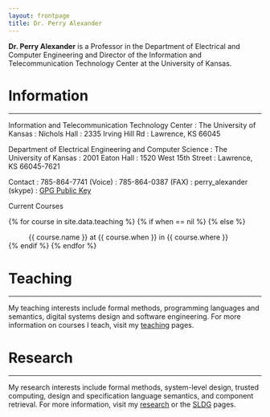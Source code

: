 ```yaml
---
layout: frontpage
title: Dr. Perry Alexander
---
```


**Dr. Perry Alexander** is a Professor in the Department of Electrical
and Computer Engineering and Director of the Information and
Telecommunication Technology Center at the University of Kansas.

# Information

-----

Information and Telecommunication Technology Center
: The University of Kansas
: Nichols Hall
: 2335 Irving Hill Rd
: Lawrence, KS 66045

Department of Electrical Engineering and Computer Science
: The University of Kansas
: 2001 Eaton Hall
: 1520 West 15th Street
: Lawrence, KS 66045-7621

Contact
: 785-864-7741 (Voice)
: 785-864-0387 (FAX)
: perry_alexander (skype)
: [GPG Public Key](resources/PerryAlexander.asc)

<dl>
<dt>Current Courses</dt>

{% for course in site.data.teaching %}
{% if when == nil %}
{% else %}
<dd>{{ course.name }} at {{ course.when }} in {{ course.where }}</dd>
{% endif %}
{% endfor %}

</dl>

# Teaching

----

My teaching interests include formal methods, programming languages and
semantics, digital systems design and software engineering. For more
information on courses I teach, visit my [teaching](teaching) pages.

# Research

----

My research interests include formal methods, system-level
design, trusted computing, design and specification language
semantics, and component retrieval. For more information, visit my
[research](research) or the [SLDG](http://ku-sldg.github.io) pages.
